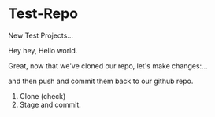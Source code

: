 # Test-Repo
New Test Projects...

Hey hey, Hello world.

Great,
now that we've cloned our repo,
let's make changes:...

and then push and commit them back to our github repo.


1. Clone (check)
2. Stage and commit.